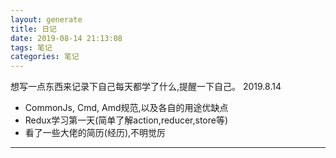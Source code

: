 ```yaml
---
layout: generate
title: 日记
date: 2019-08-14 21:13:08
tags: 笔记
categories: 笔记
---
```

想写一点东西来记录下自己每天都学了什么,提醒一下自己。
2019.8.14
* CommonJs, Cmd, Amd规范,以及各自的用途优缺点
* Redux学习第一天(简单了解action,reducer,store等)
* 看了一些大佬的简历(经历),不明觉厉
---


